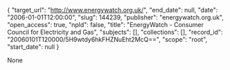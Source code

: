 {
  "target_url": "http://www.energywatch.org.uk/", 
  "end_date": null, 
  "date": "2006-01-01T12:00:00", 
  "slug": 144239, 
  "publisher": "energywatch.org.uk", 
  "open_access": true, 
  "npld": false, 
  "title": "EnergyWatch - Consumer Council for Electricity and Gas", 
  "subjects": [], 
  "collections": [], 
  "record_id": "20060101T120000/5H9wtdy6hkFHZNuEht2McQ==", 
  "scope": "root", 
  "start_date": null
}

None